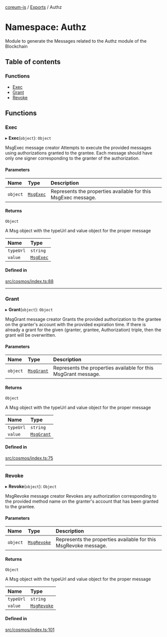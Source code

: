 [coreum-js](../README.md) / [Exports](../modules.md) / Authz

# Namespace: Authz

Module to generate the Messages related to the Authz module of the Blockchain

## Table of contents

### Functions

- [Exec](Authz.md#exec)
- [Grant](Authz.md#grant)
- [Revoke](Authz.md#revoke)

## Functions

### Exec

▸ **Exec**(`object`): `Object`

MsgExec message creator
Attempts to execute the provided messages using authorizations granted to the grantee. Each message should have only one signer corresponding to the granter of the authorization.

#### Parameters

| Name | Type | Description |
| :------ | :------ | :------ |
| `object` | [`MsgExec`](../interfaces/internal_.MsgExec.md) | Represents the properties available for this MsgExec message. |

#### Returns

`Object`

A Msg object with the typeUrl and value object for the proper message

| Name | Type |
| :------ | :------ |
| `typeUrl` | `string` |
| `value` | [`MsgExec`](internal_.md#msgexec) |

#### Defined in

[src/cosmos/index.ts:88](https://github.com/PulsaraIO/coreum-js/blob/37352c6/src/cosmos/index.ts#L88)

___

### Grant

▸ **Grant**(`object`): `Object`

MsgGrant message creator
Grants the provided authorization to the grantee on the granter's account with the provided expiration time. If there is already a grant for the given (granter, grantee, Authorization) triple, then the grant will be overwritten.

#### Parameters

| Name | Type | Description |
| :------ | :------ | :------ |
| `object` | [`MsgGrant`](../interfaces/internal_.MsgGrant.md) | Represents the properties available for this MsgGrant message. |

#### Returns

`Object`

A Msg object with the typeUrl and value object for the proper message

| Name | Type |
| :------ | :------ |
| `typeUrl` | `string` |
| `value` | [`MsgGrant`](internal_.md#msggrant) |

#### Defined in

[src/cosmos/index.ts:75](https://github.com/PulsaraIO/coreum-js/blob/37352c6/src/cosmos/index.ts#L75)

___

### Revoke

▸ **Revoke**(`object`): `Object`

MsgRevoke message creator
Revokes any authorization corresponding to the provided method name on the granter's account that has been granted to the grantee.

#### Parameters

| Name | Type | Description |
| :------ | :------ | :------ |
| `object` | [`MsgRevoke`](../interfaces/internal_.MsgRevoke.md) | Represents the properties available for this MsgRevoke message. |

#### Returns

`Object`

A Msg object with the typeUrl and value object for the proper message

| Name | Type |
| :------ | :------ |
| `typeUrl` | `string` |
| `value` | [`MsgRevoke`](internal_.md#msgrevoke) |

#### Defined in

[src/cosmos/index.ts:101](https://github.com/PulsaraIO/coreum-js/blob/37352c6/src/cosmos/index.ts#L101)
